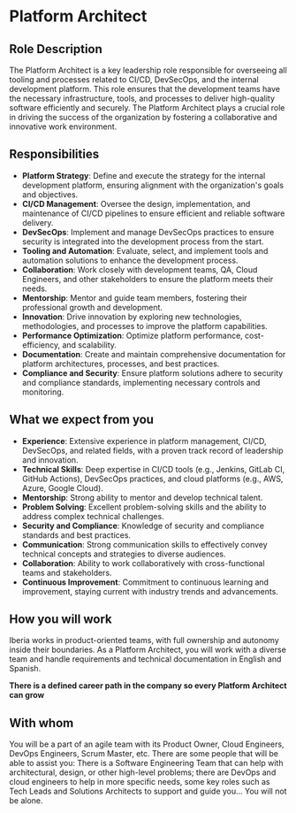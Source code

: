 # Platform Architect

## Role Description

The Platform Architect is a key leadership role responsible for overseeing all tooling and processes related to CI/CD, DevSecOps, and the internal development platform. This role ensures that the development teams have the necessary infrastructure, tools, and processes to deliver high-quality software efficiently and securely. The Platform Architect plays a crucial role in driving the success of the organization by fostering a collaborative and innovative work environment.

## Responsibilities

- **Platform Strategy**: Define and execute the strategy for the internal development platform, ensuring alignment with the organization's goals and objectives.
- **CI/CD Management**: Oversee the design, implementation, and maintenance of CI/CD pipelines to ensure efficient and reliable software delivery.
- **DevSecOps**: Implement and manage DevSecOps practices to ensure security is integrated into the development process from the start.
- **Tooling and Automation**: Evaluate, select, and implement tools and automation solutions to enhance the development process.
- **Collaboration**: Work closely with development teams, QA, Cloud Engineers, and other stakeholders to ensure the platform meets their needs.
- **Mentorship**: Mentor and guide team members, fostering their professional growth and development.
- **Innovation**: Drive innovation by exploring new technologies, methodologies, and processes to improve the platform capabilities.
- **Performance Optimization**: Optimize platform performance, cost-efficiency, and scalability.
- **Documentation**: Create and maintain comprehensive documentation for platform architectures, processes, and best practices.
- **Compliance and Security**: Ensure platform solutions adhere to security and compliance standards, implementing necessary controls and monitoring.

## What we expect from you

- **Experience**: Extensive experience in platform management, CI/CD, DevSecOps, and related fields, with a proven track record of leadership and innovation.
- **Technical Skills**: Deep expertise in CI/CD tools (e.g., Jenkins, GitLab CI, GitHub Actions), DevSecOps practices, and cloud platforms (e.g., AWS, Azure, Google Cloud).
- **Mentorship**: Strong ability to mentor and develop technical talent.
- **Problem Solving**: Excellent problem-solving skills and the ability to address complex technical challenges.
- **Security and Compliance**: Knowledge of security and compliance standards and best practices.
- **Communication**: Strong communication skills to effectively convey technical concepts and strategies to diverse audiences.
- **Collaboration**: Ability to work collaboratively with cross-functional teams and stakeholders.
- **Continuous Improvement**: Commitment to continuous learning and improvement, staying current with industry trends and advancements.

## How you will work

Iberia works in product-oriented teams, with full ownership and autonomy inside their boundaries. As a Platform Architect, you will work with a diverse team and handle requirements and technical documentation in English and Spanish.

**There is a defined career path in the company so every Platform Architect can grow**

## With whom

You will be a part of an agile team with its Product Owner, Cloud Engineers, DevOps Engineers, Scrum Master, etc. There are some people that will be able to assist you: There is a Software Engineering Team that can help with architectural, design, or other high-level problems; there are DevOps and cloud engineers to help in more specific needs, some key roles such as Tech Leads and Solutions Architects to support and guide you... You will not be alone.